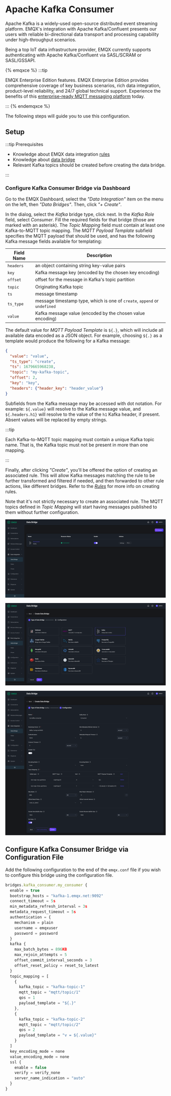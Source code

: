# Apache Kafka Consumer

Apache Kafka is a widely-used open-source distributed event streaming
platform. EMQX's integration with Apache Kafka/Confluent presents our
users with reliable bi-directional data transport and processing
capability under high-throughput scenarios.

Being a top IoT data infrastructure provider, EMQX currently supports
authenticating with Apache Kafka/Confluent via SASL/SCRAM or
SASL/GSSAPI.

{% emqxce %}
:::tip

EMQX Enterprise Edition features. EMQX Enterprise Edition provides
comprehensive coverage of key business scenarios, rich data
integration, product-level reliability, and 24/7 global technical
support. Experience the benefits of this [enterprise-ready MQTT
messaging platform](https://www.emqx.com/en/try?product=enterprise)
today.

:::
{% endemqxce %}

The following steps will guide you to use this configuration.

## Setup

:::tip Prerequisites

- Knowledge about EMQX data integration [rules](./rules.md)
- Knowledge about [data bridge](./data-bridges.md)
- Relevant Kafka topics should be created before creating the data bridge.

:::

### Configure Kafka Consumer Bridge via Dashboard

Go to the EMQX Dashboard, select the _"Data Integration"_ item on the
menu on the left, then _"Data Bridges"_.  Then, click _"+ Create"_.

In the dialog, select the _Kafka_ bridge type, click next.  In the
_Kafka Role_ field, select _Consumer_.  Fill the required fields for
that bridge (those are marked with an asterisk).  The _Topic Mapping_
field must contain at least one Kafka-to-MQTT topic mapping.  The
_MQTT Payload Template_ subfield specifies the MQTT payload that
should be used, and has the following Kafka message fields available
for templating:

| Field Name | Description                                                               |
|------------|---------------------------------------------------------------------------|
| `headers`  | an object containing string key-value pairs                               |
| `key`      | Kafka message key (encoded by the chosen key encoding)                    |
| `offset`   | offset for the message in Kafka's topic partition                         |
| `topic`    | Originating Kafka topic                                                   |
| `ts`       | message timestamp                                                         |
| `ts_type`  | message timestamp type, which is one of `create`, `append` or `undefined` |
| `value`    | Kafka message value (encoded by the chosen value encoding)                |

The default value for _MQTT Payload Template_ is `${.}`, which will
include all available data encoded as a JSON object.  For example,
choosing `${.}` as a template would produce the following for a Kafka
message:

```json
{
  "value": "value",
  "ts_type": "create",
  "ts": 1679665968238,
  "topic": "my-kafka-topic",
  "offset": 2,
  "key": "key",
  "headers": {"header_key": "header_value"}
}
```

Subfields from the Kafka message may be accessed with dot notation.
For example: `${.value}` will resolve to the Kafka message value, and
`${.headers.h1}` will resolve to the value of the `h1` Kafka header,
if present.  Absent values will be replaced by empty strings.

:::tip

Each Kafka-to-MQTT topic mapping must contain a unique Kafka topic
name.  That is, the Kafka topic must not be present in more than one
mapping.

:::

Finally, after clicking _"Create"_, you'll be offered the option of
creating an associated rule.  This will allow Kafka messages matching
the rule to be further transformed and filtered if needed, and then
forwarded to other rule actions, like different bridges.  Refer to the
[_Rules_](./rules.md) for more info on creating rules.

Note that it's not strictly necessary to create an associated rule.
The MQTT topics defined in _Topic Mapping_ will start having messages
published to them without further configuration.

![Creating a Kafka Consumer Bridge](./assets/kafka_consumer/setup1.png)

![Creating a Kafka Consumer Bridge](./assets/kafka_consumer/setup2.png)

![Creating a Kafka Consumer Bridge](./assets/kafka_consumer/setup3.png)

## Configure Kafka Consumer Bridge via Configuration File

Add the following configuration to the end of the `emqx.conf` file if
you wish to configure this bridge using the configuration file.

```js
bridges.kafka_consumer.my_consumer {
  enable = true
  bootstrap_hosts = "kafka-1.emqx.net:9092"
  connect_timeout = 5s
  min_metadata_refresh_interval = 3s
  metadata_request_timeout = 5s
  authentication = {
    mechanism = plain
    username = emqxuser
    password = password
  }
  kafka {
    max_batch_bytes = 896KB
    max_rejoin_attempts = 5
    offset_commit_interval_seconds = 3
    offset_reset_policy = reset_to_latest
  }
  topic_mapping = [
    {
      kafka_topic = "kafka-topic-1"
      mqtt_topic = "mqtt/topic/1"
      qos = 1
      payload_template = "${.}"
    },
    {
      kafka_topic = "kafka-topic-2"
      mqtt_topic = "mqtt/topic/2"
      qos = 2
      payload_template = "v = ${.value}"
    }
  ]
  key_encoding_mode = none
  value_encoding_mode = none
  ssl {
    enable = false
    verify = verify_none
    server_name_indication = "auto"
  }
}
```
